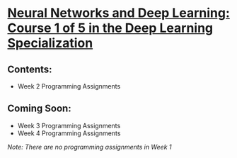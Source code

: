 # [Neural Networks and Deep Learning: Course 1 of 5 in the Deep Learning Specialization](https://www.coursera.org/learn/neural-networks-deep-learning)  
   
## Contents:
  * Week 2 Programming Assignments
  

## Coming Soon:
  * Week 3 Programming Assignments
  * Week 4 Programming Assignments
  
_Note: There are no programming assignments in Week 1_
